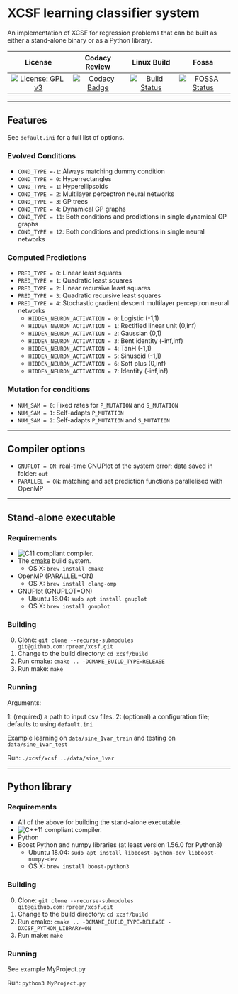 # XCSF learning classifier system

An implementation of XCSF for regression problems that can be built as either a
stand-alone binary or as a Python library.

License|Codacy Review|Linux Build|Fossa
:--:|:--:|:--:|:--:
[![License: GPL v3](https://img.shields.io/badge/License-GPL%20v3-blue.svg)](http://www.gnu.org/licenses/gpl-3.0)|[![Codacy Badge](https://api.codacy.com/project/badge/Grade/2213b9ad4e034482bf058d4598d1618b)](https://www.codacy.com/app/rpreen/xcsf)|[![Build Status](https://travis-ci.org/rpreen/xcsf.svg?branch=master)](https://travis-ci.org/rpreen/xcsf)|[![FOSSA Status](https://app.fossa.com/api/projects/git%2Bgithub.com%2Frpreen%2Fxcsf.svg?type=shield)](https://app.fossa.com/projects/git%2Bgithub.com%2Frpreen%2Fxcsf?ref=badge_shield)
------------------------
## Features

See `default.ini` for a full list of options.

### Evolved Conditions

* `COND_TYPE =-1`: Always matching dummy condition
* `COND_TYPE = 0`: Hyperrectangles
* `COND_TYPE = 1`: Hyperellipsoids
* `COND_TYPE = 2`: Multilayer perceptron neural networks
* `COND_TYPE = 3`: GP trees
* `COND_TYPE = 4`: Dynamical GP graphs
* `COND_TYPE = 11`: Both conditions and predictions in single dynamical GP graphs
* `COND_TYPE = 12`: Both conditions and predictions in single neural networks

### Computed Predictions

* `PRED_TYPE = 0`: Linear least squares
* `PRED_TYPE = 1`: Quadratic least squares
* `PRED_TYPE = 2`: Linear recursive least squares
* `PRED_TYPE = 3`: Quadratic recursive least squares
* `PRED_TYPE = 4`: Stochastic gradient descent multilayer perceptron neural networks
  * `HIDDEN_NEURON_ACTIVATION = 0`: Logistic (-1,1)
  * `HIDDEN_NEURON_ACTIVATION = 1`: Rectified linear unit (0,inf)
  * `HIDDEN_NEURON_ACTIVATION = 2`: Gaussian (0,1)
  * `HIDDEN_NEURON_ACTIVATION = 3`: Bent identity (-inf,inf)
  * `HIDDEN_NEURON_ACTIVATION = 4`: TanH (-1,1)
  * `HIDDEN_NEURON_ACTIVATION = 5`: Sinusoid (-1,1)
  * `HIDDEN_NEURON_ACTIVATION = 6`: Soft plus (0,inf)
  * `HIDDEN_NEURON_ACTIVATION = 7`: Identity (-inf,inf)

 
### Mutation for conditions

* `NUM_SAM = 0`: Fixed rates for `P_MUTATION` and `S_MUTATION`
* `NUM_SAM = 1`: Self-adapts `P_MUTATION`
* `NUM_SAM = 2`: Self-adapts `P_MUTATION` and `S_MUTATION`
 
------------------------
## Compiler options

* `GNUPLOT = ON`: real-time GNUPlot of the system error; data saved in folder: `out`
* `PARALLEL = ON`: matching and set prediction functions parallelised with OpenMP
  
------------------------
## Stand-alone executable
 
### Requirements

* ![C11](https://img.shields.io/badge/C-11-blue.svg?style=flat) compliant compiler.
* The [cmake][cmake] build system.
  * OS X: `brew install cmake`
* OpenMP (PARALLEL=ON)
  * OS X: `brew install clang-omp`
* GNUPlot (GNUPLOT=ON)
  * Ubuntu 18.04: `sudo apt install gnuplot`
  * OS X: `brew install gnuplot`
 
### Building

0. Clone: `git clone --recurse-submodules git@github.com:rpreen/xcsf.git`
1. Change to the build directory: `cd xcsf/build`
2. Run cmake: `cmake .. -DCMAKE_BUILD_TYPE=RELEASE`
3. Run make: `make`

### Running

Arguments: 

1: (required) a path to input csv files.
2: (optional) a configuration file; defaults to using `default.ini`

Example learning on `data/sine_1var_train` and testing on `data/sine_1var_test`

Run: `./xcsf/xcsf ../data/sine_1var`              

------------------------
## Python library

### Requirements

* All of the above for building the stand-alone executable.
* ![C++11](https://img.shields.io/badge/C++-11-blue.svg?style=flat) compliant compiler.
* Python
* Boost Python and numpy libraries (at least version 1.56.0 for Python3)
  * Ubuntu 18.04: `sudo apt install libboost-python-dev libboost-numpy-dev`
  * OS X: `brew install boost-python3`

### Building

0. Clone: `git clone --recurse-submodules git@github.com:rpreen/xcsf.git`
1. Change to the build directory: `cd xcsf/build`
2. Run cmake: `cmake .. -DCMAKE_BUILD_TYPE=RELEASE -DXCSF_PYTHON_LIBRARY=ON`
3. Run make: `make`

### Running

See example MyProject.py

Run: `python3 MyProject.py`

[cmake]: http://www.cmake.org/ "CMake tool"
